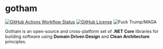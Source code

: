 # gotham

[![GitHub Actions Workflow Status](https://img.shields.io/github/actions/workflow/status/derrysmith/gotham/deploy-gotham-dotnet.yml?color=30C030&logo=github&style=flat)](https://github.com/derrysmith/gotham/actions/workflows/deploy-gotham-dotnet.yml)
[![GitHub License](https://img.shields.io/github/license/derrysmith/gotham?style=flat&logo=github)](./license.md)
![Fuck Trump/MAGA](https://img.shields.io/badge/fuck-trump-F03030?style=flat)

Gotham is an open-source and cross-platform set of __.NET Core__ libraries for building software using __Domain Driven Design__ and __Clean Architecture__ principles.
